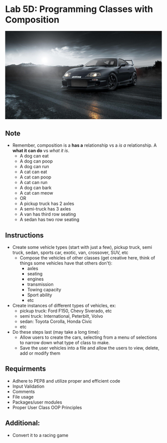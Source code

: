 # Lab 5D: Programming Classes with Composition

![](/assets/supra.jpg)

## Note

* Remember, composition is a **has a** relationship vs a *is a* relationship. A **what it can do** vs *what it is*. 
    * A dog can eat
    * A dog can poop
    * A dog can run
    * A cat can eat
    * A cat can poop
    * A cat can run
    * A dog can bark
    * A cat can meow
    * OR
    * A pickup truck has 2 axles
    * A semi-truck has 3 axles
    * A van has third row seating
    * A sedan has two row seating

## Instructions

* Create some vehicle types (start with just a few), pickup truck, semi truck, sedan, sports car, exotic, van, crossover, SUV, etc 
    * Compose the vehicles of other classes (get creative here, think of things some vehicles have that others don't):
        * axles
        * seating
        * engines
        * transmission
        * Towing capacity
        * Sport ability
        * etc
* Create instances of different types of vehicles, ex:
    * pickup truck: Ford F150, Chevy Siverado, etc
    * semi truck: International, Peterbilt, Volvo
    * sedan: Toyota Corolla, Honda Civic
    * etc
* Do these steps last (may take a long time):
    * Allow users to create the cars, selecting from a menu of selections to narrow down what type of class to make. 
    * Save the user vehicles into a file and allow the users to view, delete, add or modify them

## Requirments

* Adhere to PEP8 and utilize proper and efficient code
* Input Validation
* Comments
* File usage
* Packages/user modules
* Proper User Class OOP Principles

## Additional: 

* Convert it to a racing game